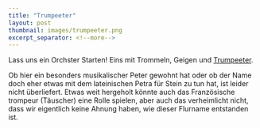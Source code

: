```yaml
---
title: "Trumpeeter"
layout: post
thumbnail: images/trumpeeter.png
excerpt_separator: <!--more-->
---
```


Lass uns ein Orchster Starten! Eins mit Trommeln, Geigen und [Trumpeeter](https://s.geo.admin.ch/2q4yicccq7ln).

Ob hier ein besonders musikalischer Peter gewohnt hat oder ob der Name doch eher etwas mit dem lateinischen Petra für Stein zu tun hat, ist leider nicht überliefert. Etwas weit hergeholt könnte auch das Französische trompeur (Täuscher) eine Rolle spielen, aber auch das verheimlicht nicht, dass wir eigentlich keine Ahnung haben, wie dieser Flurname entstanden ist.

<!--more-->
